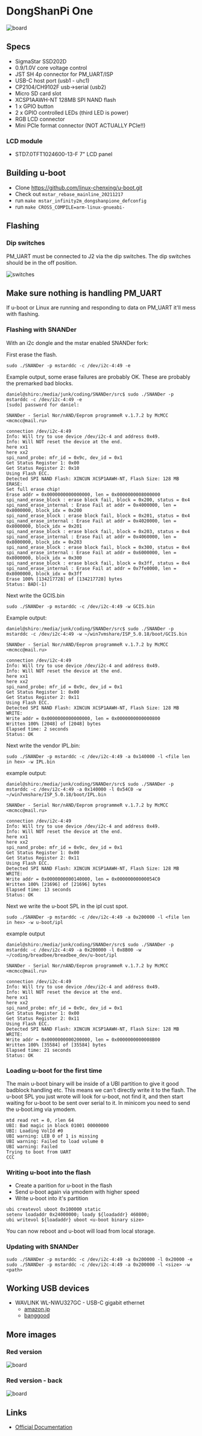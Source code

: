 # DongShanPi One

![board](board.jpg)

## Specs

- SigmaStar SSD202D
- 0.9/1.0V core voltage control
- JST SH 4p connector for PM_UART/ISP
- USB-C host port (usb1 - uhc1)
- CP2104/CH9102F usb->serial (usb2)
- Micro SD card slot
- XCSP1AAWH-NT 128MB SPI NAND flash
- 1 x GPIO button
- 2 x GPIO controlled LEDs (third LED is power)
- RGB LCD connector
- Mini PCIe format connector (NOT ACTUALLY PCIe!!)

### LCD module

- STD7.0TFT1024600-13-F 7" LCD panel

## Building u-boot

- Clone https://github.com/linux-chenxing/u-boot.git
- Check out `mstar_rebase_mainline_20211217`
- run `make mstar_infinity2m_dongshanpione_defconfig`
- run `make CROSS_COMPILE=arm-linux-gnueabi-`

## Flashing

### Dip switches

PM_UART must be connected to J2 via the dip switches.
The dip switches should be in the off position.

![switches](switches.jpg)

## Make sure nothing is handling PM_UART

If u-boot or Linux are running and responding to data on PM_UART it'll mess with flashing.

### Flashing with SNANDer

With an i2c dongle and the mstar enabled SNANDer fork:

First erase the flash.

```
sudo ./SNANDer -p mstarddc -c /dev/i2c-4:49 -e
```

Example output, some erase failures are probably OK. These are probably the premarked bad blocks.

```
daniel@shiro:/media/junk/coding/SNANDer/src$ sudo ./SNANDer -p mstarddc -c /dev/i2c-4:49 -e
[sudo] password for daniel: 

SNANDer - Serial Nor/nAND/Eeprom programmeR v.1.7.2 by McMCC <mcmcc@mail.ru>

connection /dev/i2c-4:49
Info: Will try to use device /dev/i2c-4 and address 0x49.
Info: Will NOT reset the device at the end.
here xx1
here xx2
spi_nand_probe: mfr_id = 0x9c, dev_id = 0x1
Get Status Register 1: 0x00
Get Status Register 2: 0x10
Using Flash ECC.
Detected SPI NAND Flash: XINCUN XCSP1AAWH-NT, Flash Size: 128 MB
ERASE:
Set full erase chip!
Erase addr = 0x0000000000000000, len = 0x0000000008000000
spi_nand_erase_block : erase block fail, block = 0x200, status = 0x4
spi_nand_erase_internal : Erase Fail at addr = 0x4000000, len = 0x8000000, block_idx = 0x200
spi_nand_erase_block : erase block fail, block = 0x201, status = 0x4
spi_nand_erase_internal : Erase Fail at addr = 0x4020000, len = 0x8000000, block_idx = 0x201
spi_nand_erase_block : erase block fail, block = 0x203, status = 0x4
spi_nand_erase_internal : Erase Fail at addr = 0x4060000, len = 0x8000000, block_idx = 0x203
spi_nand_erase_block : erase block fail, block = 0x300, status = 0x4
spi_nand_erase_internal : Erase Fail at addr = 0x6000000, len = 0x8000000, block_idx = 0x300
spi_nand_erase_block : erase block fail, block = 0x3ff, status = 0x4
spi_nand_erase_internal : Erase Fail at addr = 0x7fe0000, len = 0x8000000, block_idx = 0x3ff
Erase 100% [134217728] of [134217728] bytes      
Status: BAD(-1)
```

Next write the GCIS.bin

```
sudo ./SNANDer -p mstarddc -c /dev/i2c-4:49 -w GCIS.bin
```

Example output:

```
daniel@shiro:/media/junk/coding/SNANDer/src$ sudo ./SNANDer -p mstarddc -c /dev/i2c-4:49 -w ~/win7vmshare/ISP_5.0.18/boot/GCIS.bin 

SNANDer - Serial Nor/nAND/Eeprom programmeR v.1.7.2 by McMCC <mcmcc@mail.ru>

connection /dev/i2c-4:49
Info: Will try to use device /dev/i2c-4 and address 0x49.
Info: Will NOT reset the device at the end.
here xx1
here xx2
spi_nand_probe: mfr_id = 0x9c, dev_id = 0x1
Get Status Register 1: 0x00
Get Status Register 2: 0x11
Using Flash ECC.
Detected SPI NAND Flash: XINCUN XCSP1AAWH-NT, Flash Size: 128 MB
WRITE:
Write addr = 0x0000000000000000, len = 0x0000000000000800
Written 100% [2048] of [2048] bytes      
Elapsed time: 2 seconds
Status: OK
```

Next write the vendor IPL.bin:

```
sudo ./SNANDer -p mstarddc -c /dev/i2c-4:49 -a 0x140000 -l <file len in hex> -w IPL.bin
```

example output:

```
daniel@shiro:/media/junk/coding/SNANDer/src$ sudo ./SNANDer -p mstarddc -c /dev/i2c-4:49 -a 0x140000 -l 0x54C0 -w ~/win7vmshare/ISP_5.0.18/boot/IPL.bin 

SNANDer - Serial Nor/nAND/Eeprom programmeR v.1.7.2 by McMCC <mcmcc@mail.ru>

connection /dev/i2c-4:49
Info: Will try to use device /dev/i2c-4 and address 0x49.
Info: Will NOT reset the device at the end.
here xx1
here xx2
spi_nand_probe: mfr_id = 0x9c, dev_id = 0x1
Get Status Register 1: 0x00
Get Status Register 2: 0x11
Using Flash ECC.
Detected SPI NAND Flash: XINCUN XCSP1AAWH-NT, Flash Size: 128 MB
WRITE:
Write addr = 0x0000000000140000, len = 0x00000000000054C0
Written 100% [21696] of [21696] bytes      
Elapsed time: 13 seconds
Status: OK
```

Next we write the u-boot SPL in the ipl cust spot.

```
sudo ./SNANDer -p mstarddc -c /dev/i2c-4:49 -a 0x200000 -l <file len in hex> -w u-boot/ipl
```

example output

```
daniel@shiro:/media/junk/coding/SNANDer/src$ sudo ./SNANDer -p mstarddc -c /dev/i2c-4:49 -a 0x200000 -l 0x8B00 -w ~/coding/breadbee/breadbee_dev/u-boot/ipl 

SNANDer - Serial Nor/nAND/Eeprom programmeR v.1.7.2 by McMCC <mcmcc@mail.ru>

connection /dev/i2c-4:49
Info: Will try to use device /dev/i2c-4 and address 0x49.
Info: Will NOT reset the device at the end.
here xx1
here xx2
spi_nand_probe: mfr_id = 0x9c, dev_id = 0x1
Get Status Register 1: 0x00
Get Status Register 2: 0x11
Using Flash ECC.
Detected SPI NAND Flash: XINCUN XCSP1AAWH-NT, Flash Size: 128 MB
WRITE:
Write addr = 0x0000000000200000, len = 0x0000000000008B00
Written 100% [35584] of [35584] bytes      
Elapsed time: 21 seconds
Status: OK
```

### Loading u-boot for the first time

The main u-boot binary will be inside of a UBI partition to give it good badblock handling etc.
This means we can't directly write it to the flash.
The u-boot SPL you just wrote will look for u-boot, not find it, and then start waiting for u-boot to be sent over serial to it.
In minicom you need to send the u-boot.img via ymodem.

```
mtd read ret = 0, rlen 64
UBI: Bad magic in block 01001 00000000
UBI: Loading VolId #0
UBI warning: LEB 0 of 1 is missing
UBI warning: Failed to load volume 0
UBI warning: Failed
Trying to boot from UART
CCC
```

### Writing u-boot into the flash

- Create a parition for u-boot in the flash
- Send u-boot again via ymodem with higher speed
- Write u-boot into it's partition

```
ubi createvol uboot 0x100000 static
setenv loadaddr 0x24000000; loady ${loadaddr} 460800;
ubi writevol ${loadaddr} uboot <u-boot binary size>
```

You can now reboot and u-boot will load from local storage.

### Updating with SNANDer

```
sudo ./SNANDer -p mstarddc -c /dev/i2c-4:49 -a 0x200000 -l 0x20000 -e
sudo ./SNANDer -p mstarddc -c /dev/i2c-4:49 -a 0x200000 -l <size> -w <path>
```

## Working USB devices

- WAVLINK WL-NWU327GC - USB-C gigabit ethernet 
  - [amazon.jp](https://www.amazon.co.jp/WAVLINK-%E6%9C%89%E7%B7%9ALAN%E3%82%A2%E3%83%80%E3%83%97%E3%82%BF%E3%83%BC-%E3%82%AE%E3%82%AC%E3%83%93%E3%83%83%E3%83%88%E3%82%A4%E3%83%BC%E3%82%B5%E3%83%8D%E3%83%83%E3%83%88%E5%A4%89%E6%8F%9B%E3%82%A2%E3%83%80%E3%83%97%E3%82%BF%E3%83%BC-1000Mbps-11-X%E3%80%81Linux%E3%80%81Chrome/dp/B09FFK844R)
  - [banggood](https://usa.banggood.com/WAVLINK-USB-3_1-Type-C-or-USB3_0-to-Gigabit-Ethernet-Adapter-USB3_0-to-LAN-RJ45-Port-Converter-5Gbps-Network-Connector-p-1910699.html?cur_warehouse=CN&ID=529723)

## More images

### Red version

![board](board_red_scaled.jpg)

### Red version - back

![board](board_back_scaled.jpg)

## Links

- [Official Documentation](http://dongshanpi.com/)
